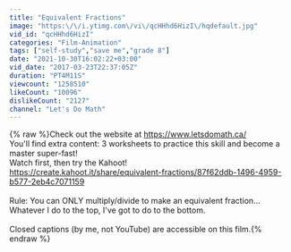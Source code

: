 ```yaml
---
title: "Equivalent Fractions"
image: "https:\/\/i.ytimg.com\/vi\/qcHHhd6HizI\/hqdefault.jpg"
vid_id: "qcHHhd6HizI"
categories: "Film-Animation"
tags: ["self-study","save me","grade 8"]
date: "2021-10-30T16:02:22+03:00"
vid_date: "2017-03-23T22:37:05Z"
duration: "PT4M11S"
viewcount: "1258510"
likeCount: "10096"
dislikeCount: "2127"
channel: "Let's Do Math"
---
```

{% raw %}Check out the website at  <a rel="nofollow" target="blank" href="https://www.letsdomath.ca/">https://www.letsdomath.ca/</a> <br />You'll find extra content: 3 worksheets to practice this skill and become a master super-fast!<br />Watch first, then try the Kahoot!<br /><a rel="nofollow" target="blank" href="https://create.kahoot.it/share/equivalent-fractions/87f62ddb-1496-4959-b577-2eb4c7071159">https://create.kahoot.it/share/equivalent-fractions/87f62ddb-1496-4959-b577-2eb4c7071159</a><br /><br />Rule: You can ONLY multiply/divide to make an equivalent fraction... Whatever I do to the top, I've got to do to the bottom.<br /><br />Closed captions (by me, not YouTube) are accessible on this film.{% endraw %}
